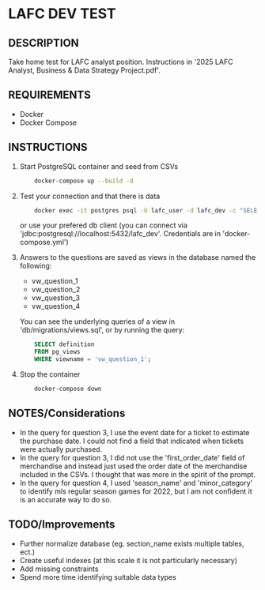 # LAFC DEV TEST

## DESCRIPTION
Take home test for LAFC analyst position. Instructions in '2025 LAFC Analyst, Business & Data Strategy Project.pdf'.

## REQUIREMENTS
- Docker
- Docker Compose

## INSTRUCTIONS
1. Start PostgreSQL container and seed from CSVs
    ```sh
        docker-compose up --build -d
    ```
2. Test your connection and that there is data
    ```sh
        docker exec -it postgres psql -U lafc_user -d lafc_dev -c "SELECT COUNT(*) FROM events;"
    ```
    or use your prefered db client (you can connect via 'jdbc:postgresql://localhost:5432/lafc_dev'. Credentials are in 'docker-compose.yml')
3. Answers to the questions are saved as views in the database named the following:
    - vw_question_1
    - vw_question_2
    - vw_question_3
    - vw_question_4
    
    You can see the underlying queries of a view in 'db/migrations/views.sql', or by running the query:
    ```sql
        SELECT definition 
        FROM pg_views 
        WHERE viewname = 'vw_question_1';
    ```
4. Stop the container
    ```sh
        docker-compose down
    ```

## NOTES/Considerations
- In the query for question 3, I use the event date for a ticket to estimate the purchase date. I could not find a field that indicated when tickets were actually purchased.
- In the query for question 3, I did not use the 'first_order_date' field of merchandise and instead just used the order date of the merchandise included in the CSVs. I thought that was more in the spirit of the prompt.
- In the query for question 4, I used 'season_name' and 'minor_category' to identify mls regular season games for 2022, but I am not confident it is an accurate way to do so.

## TODO/Improvements
- Further normalize database (eg. section_name exists multiple tables, ect.)
- Create useful indexes (at this scale it is not particularly necessary)
- Add missing constraints
- Spend more time identifying suitable data types
